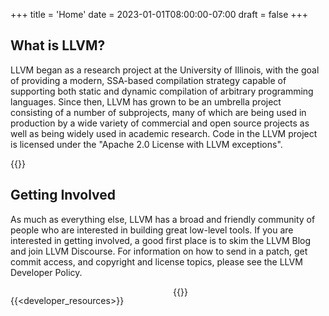 +++
title = 'Home'
date = 2023-01-01T08:00:00-07:00
draft = false
+++

## What is LLVM?

LLVM began as a research project at the University of Illinois, with the goal of
providing a modern, SSA-based compilation strategy capable of supporting both
static and dynamic compilation of arbitrary programming languages. Since then,
LLVM has grown to be an umbrella project consisting of a number of subprojects,
many of which are being used in production by a wide variety of commercial and
open source projects as well as being widely used in academic research. Code in
the LLVM project is licensed under the "Apache 2.0 License with LLVM exceptions".

{{<subprojects>}}

## Getting Involved

As much as everything else, LLVM has a broad and friendly community of people
who are interested in building great low-level tools. If you are interested in
getting involved, a good first place is to skim the LLVM Blog and join LLVM
Discourse. For information on how to send in a patch, get commit access, and
copyright and license topics, please see the LLVM Developer Policy.

<div style="display: grid; grid-template-columns: 1fr 1fr; gap: 1rem">

{{<developer_resources>}}

<div>
{{<events>}}
</div>


</div>